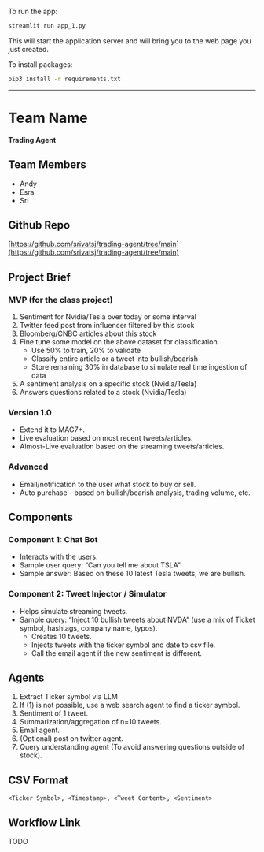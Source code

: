 To run the app:
```bash
streamlit run app_1.py
```

This will start the application server and will bring you to the web page you just created.

To install packages:
```bash
pip3 install -r requirements.txt
```

----------------------------------

# Team Name 
**Trading Agent**

## Team Members 
- Andy
- Esra
- Sri

## Github Repo
[https://github.com/srivatsj/trading-agent/tree/main](https://github.com/srivatsj/trading-agent/tree/main)

## Project Brief

### MVP (for the class project)
1. Sentiment for Nvidia/Tesla over today or some interval
2. Twitter feed post from influencer filtered by this stock
3. Bloomberg/CNBC articles about this stock
4. Fine tune some model on the above dataset for classification
   - Use 50% to train, 20% to validate
   - Classify entire article or a tweet into bullish/bearish 
   - Store remaining 30% in database to simulate real time ingestion of data 
5. A sentiment analysis on a specific stock (Nvidia/Tesla)
6. Answers questions related to a stock (Nvidia/Tesla)

### Version 1.0 
- Extend it to MAG7+.
- Live evaluation based on most recent tweets/articles.
- Almost-Live evaluation based on the streaming tweets/articles.

### Advanced
- Email/notification to the user what stock to buy or sell.
- Auto purchase - based on bullish/bearish analysis, trading volume, etc.

## Components

### Component 1: Chat Bot
- Interacts with the users.
- Sample user query: “Can you tell me about TSLA”
- Sample answer: Based on these 10 latest Tesla tweets, we are bullish.

### Component 2: Tweet Injector / Simulator
- Helps simulate streaming tweets.
- Sample query: “Inject 10 bullish tweets about NVDA” (use a mix of Ticket symbol, hashtags, company name, typos).
  - Creates 10 tweets.
  - Injects tweets with the ticker symbol and date to csv file.
  - Call the email agent if the new sentiment is different.

## Agents
1. Extract Ticker symbol via LLM
2. If (1) is not possible, use a web search agent to find a ticker symbol.
3. Sentiment of 1 tweet.
4. Summarization/aggregation of n=10 tweets.
5. Email agent.
6. (Optional) post on twitter agent.
7. Query understanding agent (To avoid answering questions outside of stock).

## CSV Format
```
<Ticker Symbol>, <Timestamp>, <Tweet Content>, <Sentiment>
```


## Workflow Link

TODO